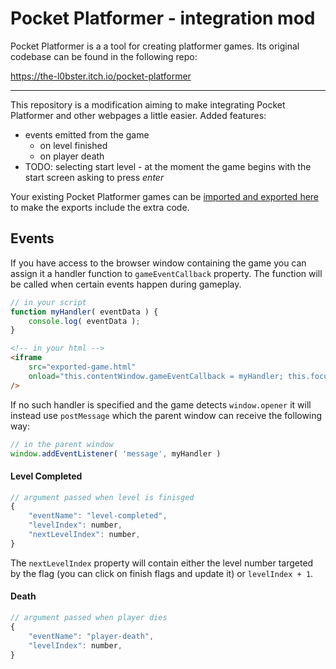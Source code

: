 # Pocket Platformer - integration mod

Pocket Platformer is a a tool for creating platformer games.
Its original codebase can be found in the following repo:

https://the-l0bster.itch.io/pocket-platformer

---

This repository is a modification aiming to make integrating Pocket Platformer and other webpages a little easier.
Added features:
- events emitted from the game
  - on level finished
  - on player death
- TODO: selecting start level - at the moment the game begins with the start screen asking to press *enter*
<!--
  - TODO: on coin collected
  - TODO: on reaching checkpoint
- TODO: passing game launch values
- TODO: calling game functions
-->

Your existing Pocket Platformer games can be [imported and exported here](https://jakubiszon.github.io/pocket-platformer) to make the exports include the extra code.


## Events

If you have access to the browser window containing the game you can assign it a handler function to `gameEventCallback` property.
The function will be called when certain events happen during gameplay.

```js
// in your script
function myHandler( eventData ) {
    console.log( eventData );
}
```

```html
<!-- in your html -->
<iframe
    src="exported-game.html"
    onload="this.contentWindow.gameEventCallback = myHandler; this.focus();"
/>
```

If no such handler is specified and the game detects `window.opener`
it will instead use `postMessage` which the parent window can receive the following way:

```js
// in the parent window
window.addEventListener( 'message', myHandler )
```


#### Level Completed
```js
// argument passed when level is finisged
{
    "eventName": "level-completed",
    "levelIndex": number,
    "nextLevelIndex": number,
}
```

The `nextLevelIndex` property will contain either the level number targeted by the flag (you can click on finish flags and update it) or `levelIndex + 1`.

#### Death
```js
// argument passed when player dies
{
    "eventName": "player-death",
    "levelIndex": number,
}
```